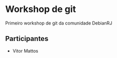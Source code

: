 # Workshop de git

Primeiro workshop de git da comunidade DebianRJ

## Participantes

* Vitor Mattos
